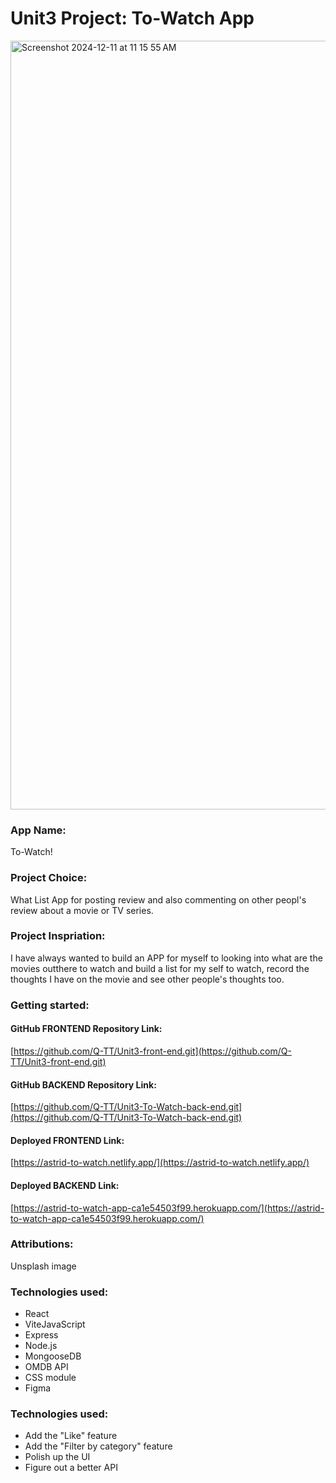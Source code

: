 # Unit3 Project: To-Watch App

<img width="1230" alt="Screenshot 2024-12-11 at 11 15 55 AM" src="src/assets/Screenshot 2024-12-11 at 11.37.23 AM.png">

### App Name: 
To-Watch!

### Project Choice: 
What List App for posting review and also commenting on other peopl's review about a movie or TV series. 

### Project Inspriation: 
I have always wanted to build an APP for myself to looking into what are the movies outthere to watch and build a list for my self to watch, record the thoughts I have on the movie and see other people's thoughts too.

### Getting started:
#### GitHub FRONTEND Repository Link:
[https://github.com/Q-TT/Unit3-front-end.git](https://github.com/Q-TT/Unit3-front-end.git)

#### GitHub BACKEND Repository Link:
[https://github.com/Q-TT/Unit3-To-Watch-back-end.git](https://github.com/Q-TT/Unit3-To-Watch-back-end.git)

#### Deployed FRONTEND Link:
[https://astrid-to-watch.netlify.app/](https://astrid-to-watch.netlify.app/)

#### Deployed BACKEND Link:
[https://astrid-to-watch-app-ca1e54503f99.herokuapp.com/](https://astrid-to-watch-app-ca1e54503f99.herokuapp.com/)

### Attributions:
Unsplash image

### Technologies used:
* React
* ViteJavaScript 
* Express
* Node.js
* MongooseDB
* OMDB API
* CSS module
* Figma

### Technologies used:
* Add the "Like" feature
* Add the "Filter by category" feature
* Polish up the UI
* Figure out a better API